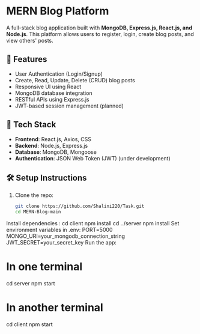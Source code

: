 # MERN Blog Platform

A full-stack blog application built with **MongoDB, Express.js, React.js, and Node.js**. This platform allows users to register, login, create blog posts, and view others' posts.

## 🌟 Features

- User Authentication (Login/Signup)
- Create, Read, Update, Delete (CRUD) blog posts
- Responsive UI using React
- MongoDB database integration
- RESTful APIs using Express.js
- JWT-based session management (planned)

## 🚀 Tech Stack

- **Frontend**: React.js, Axios, CSS
- **Backend**: Node.js, Express.js
- **Database**: MongoDB, Mongoose
- **Authentication**: JSON Web Token (JWT) (under development)

## 🛠️ Setup Instructions

1. Clone the repo:
   ```bash
   git clone https://github.com/Shalini220/Task.git
   cd MERN-Blog-main
Install dependencies : 
cd client
npm install
cd ../server
npm install
Set environment variables in .env:
PORT=5000
MONGO_URI=your_mongodb_connection_string
JWT_SECRET=your_secret_key
Run the app:
# In one terminal
cd server
npm start

# In another terminal
cd client
npm start
